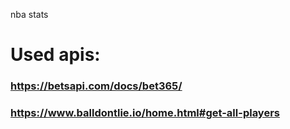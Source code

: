 nba stats

# Used apis:

### https://betsapi.com/docs/bet365/

### https://www.balldontlie.io/home.html#get-all-players
